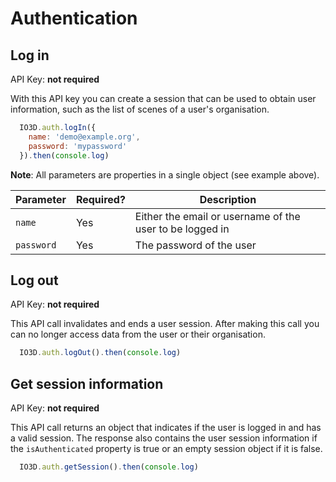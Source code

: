 # Authentication

## Log in

API Key: **not required**

With this API key you can create a session that can be used to obtain user information, such as the list of scenes of a user's organisation.

```javascript
  IO3D.auth.logIn({
    name: 'demo@example.org',
    password: 'mypassword'
  }).then(console.log)
```

**Note**: All parameters are properties in a single object (see example above).

| Parameter | Required? | Description |
| --- | --- | --- |
| `name` | Yes | Either the email or username of the user to be logged in |
| `password` | Yes | The password of the user |

## Log out

API Key: **not required**

This API call invalidates and ends a user session. After making this call you can no longer access data from the user or their organisation.

```javascript
  IO3D.auth.logOut().then(console.log)
```

## Get session information

API Key: **not required**

This API call returns an object that indicates if the user is logged in and has a valid session.
The response also contains the user session information if the `isAuthenticated` property is true or an empty session object if it is false.

```javascript
  IO3D.auth.getSession().then(console.log)
```